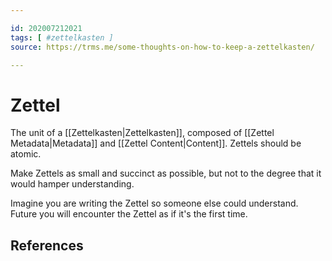 ```yaml
---

id: 202007212021
tags: [ #zettelkasten ]
source: https://trms.me/some-thoughts-on-how-to-keep-a-zettelkasten/

---
```


# Zettel

The unit of a [[Zettelkasten|Zettelkasten]], composed of [[Zettel Metadata|Metadata]] and [[Zettel Content|Content]]. Zettels should be atomic.

Make Zettels as small and succinct as possible, but not to the degree that it would hamper understanding.

Imagine you are writing the Zettel so someone else could understand. Future you will encounter the Zettel as if it's the first time.

## References
